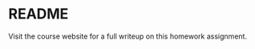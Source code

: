 
README
=================================================

Visit the course website for a full writeup on this homework assignment.